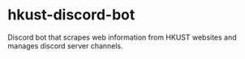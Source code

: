 # hkust-discord-bot
Discord bot that scrapes web information from HKUST websites and manages discord server channels.
